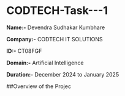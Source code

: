 # CODTECH-Task---1

**Name:-** Devendra Sudhakar Kumbhare

**Company:-** CODTECH IT SOLUTIONS 

**ID:-** CT08FGF

**Domain:-** Artificial Intelligence 

**Duration:-** December 2024 to January 2025

##Overview of the Projec
